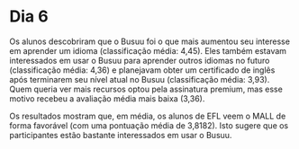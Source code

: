 # Dia 6

Os alunos descobriram que o Busuu foi o que mais aumentou seu interesse em aprender um idioma (classificação média: 4,45). Eles também estavam interessados ​​em usar o Busuu para aprender outros idiomas no futuro (classificação média: 4,36) e planejavam obter um certificado de inglês após terminarem seu nível atual no Busuu (classificação média: 3,93). Quem queria ver mais recursos optou pela assinatura premium, mas esse motivo recebeu a avaliação média mais baixa (3,36).

Os resultados mostram que, em média, os alunos de EFL veem o MALL de forma favorável (com uma pontuação média de 3,8182). Isto sugere que os participantes estão bastante interessados ​​em usar o Busuu.